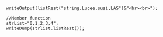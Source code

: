 ```luceescript+trycf

writeOutput(listRest("string,Lucee,susi,LAS")&"<br><br>");

//Member function
strList="0,1,2,3,4";
writeDump(strlist.listRest());

``` 